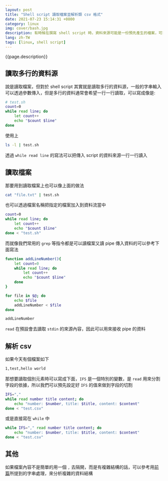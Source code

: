 ```yaml
---
layout: post
title: "Shell script 讀取檔案並解析類 csv 格式"
date: 2021-07-23 15:14:31 +0800
category: linux
img: cover/bash.jpg
description: 有時候在撰寫 shell script 時，資料來源可能是一份預先產生的檔案，可能是 log 或是一些多行的輸出，那就沒辦法用一般讀值的方式去處理，如果又涉及特殊的格式像是 csv 這樣的又該怎麼處理呢
lang: zh-TW
tags: [linux, shell script]
---
```


{{page.description}}

## 讀取多行的資料源

說是讀取檔案，但對於 shell script 其實就是讀取多行的資料源，一般的字串輸入可以透過參數傳入，但是多行的資料通常會希望一行一行讀取，可以寫成像是:

```bash
# test.sh
count=0
while read line; do
    let count++
    echo "$count $line"
done
```

使用上

```bash
ls -l | test.sh
```

透過 `while read line` 的寫法可以把傳入 script 的資料來源一行一行讀入

## 讀取檔案

那要用到讀取檔案上也可以像上面的做法

```bash
cat "file.txt" | test.sh
```

也可以透過檔案名稱把指定的檔案加入到資料流當中

```bash
count=0
while read line; do
    let count++
    echo "$count $line"
done < "test.sh"
```

而就像我們常用的 `grep` 等指令都是可以讀檔案又讀 pipe 傳入資料的可以參考下面寫法

```bash
function addLineNumber(){
    let count=0
    while read line; do
        let count++
        echo "$count $line"
    done
}

for file in $@; do
    echo $file
    addLineNumber < $file
done

addLineNumber
```

`read` 在預設會去讀取 `stdin` 的來源內容，因此可以用來接收 pipe 的資料

## 解析 csv

如果今天有個檔案如下

```bash
1,test,hello world
```

那想要讀取個別元素時可以寫成下面，`IFS` 是一個特別的變數，是 `read` 用來分割字段的依據，所以我們可以預先設定好 `IFS` 的值來做到字段的切割

```bash
IFS=","
while read number title content; do
    echo "number: $number, title: $title, content: $content"
done < "test.csv"
```

或是直接寫在 `while` 中

```bash
while IFS="," read number title content; do
    echo "number: $number, title: $title, content: $content"
done < "test.csv"
```

## 其他

如果檔案內容不是簡單的用一個 `,` 去隔開，而是有複雜結構的話，可以參考用[前篇](https://bingdoal.github.io/linux/2021/07/linux-string-manipulation-and-output-proccessing-command/)所提到的字串處理，來分析複雜的資料結構
